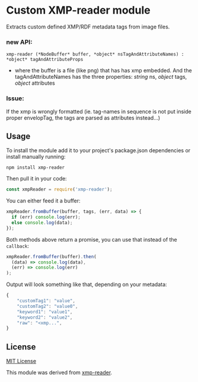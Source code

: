 # Custom XMP-reader module  
Extracts custom defined XMP/RDF metadata tags from image files.

### new API: 
```AsciiDoc
xmp-reader (*NodeBuffer* buffer, *object* nsTagAndAttributeNames) : *object* tagAndAttributeProps
```

 - where the buffer is a file (like png) that has has xmp embedded. And the tagAndAttributeNames has the three properties: *string* ns, *object* tags, *object* attributes

### Issue: 
If the xmp is wrongly formatted (ie. tag-names in sequence is not put inside proper envelopTag, 
the tags are parsed as attributes instead...)

## Usage
To install the module add it to your project's package.json dependencies or install manually running:

```
npm install xmp-reader
```

Then pull it in your code:

```javascript
const xmpReader = require('xmp-reader');
```

You can either feed it a buffer:
```javascript
xmpReader.fromBuffer(buffer, tags, (err, data) => {
  if (err) console.log(err);
  else console.log(data);
});
```

Both methods above return a promise, you can use that instead of the ``callback``:
```javascript
xmpReader.fromBuffer(buffer).then(
  (data) => console.log(data),
  (err) => console.log(err)
);
```

Output will look something like that, depending on your metadata:
```javascript
{
	"customTag1": "value",
	"customTag2": "value0",
	"keyword1": "value1",
	"keyword2": "value2",
	"raw": "<xmp...",
}
```

## License
[MIT License](http://en.wikipedia.org/wiki/MIT_License)

This module was derived from [xmp-reader](https://github.com/shkuznetsov/xmp-reader).
